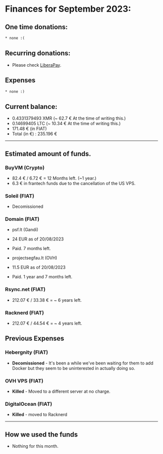 # Finances for September 2023:

## One time donations:

```diff
* none :(
```

## Recurring donations:

- Please check [LiberaPay](https://liberapay.com/ProjectSegfault).

## Expenses

```diff
* none :)
```

## Current balance:

- 0.4331379493 XMR (~ 62.7 € At the time of writing this.)
- 0.14699405 LTC (~ 10.34 € At the time of writing this.)
- 171.48 € (in FIAT)
- Total (in €) : 235.196 €

---

## Estimated amount of funds.

### BuyVM (Crypto)

- 82.4 € / 6.72 € = 12 Months left. (~1 year.)
- 6.3 € in frantech funds due to the cancellation of the US VPS.

### Soleil (FIAT)

- Decomissioned

### Domain (FIAT)

- psf.lt (Gandi)

* 24 EUR as of 20/08/2023

* Paid. 7 months left.

- projectsegfau.lt (OVH)

* 11.5 EUR as of 20/08/2023

* Paid. 1 year and 7 months left.

### Rsync.net (FIAT)

- 212.07 € / 33.38 € = ~ 6 years left.

### Racknerd (FIAT)

- 212.07 € / 44.54 € = ~ 4 years left.

## Previous Expenses

### Hebergnity (FIAT)

- **Decomissioned** - It's been a while we've been waiting for them to add Docker but they seem to be uninterested in actually doing so.

### OVH VPS (FIAT)

- **Killed** - Moved to a different server at no charge.

### DigitalOcean (FIAT)

- **Killed** - moved to Racknerd

---

## How we used the funds

- Nothing for this month.
